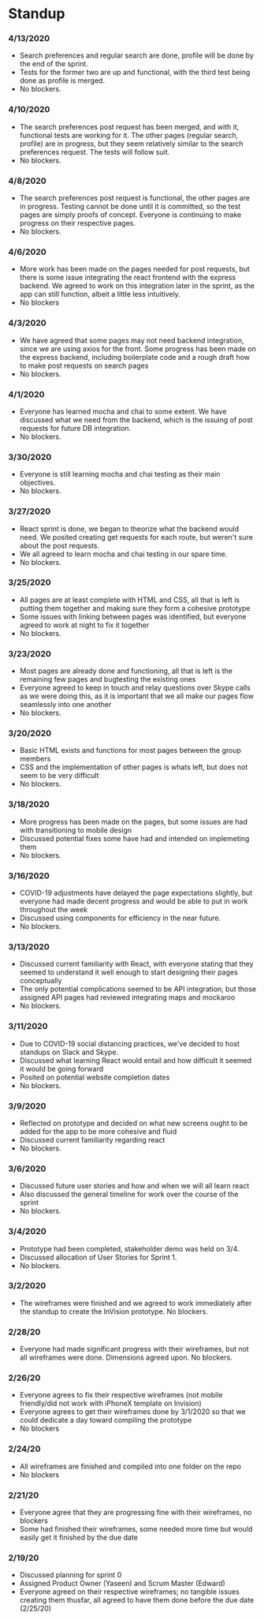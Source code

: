 # Standup
### 4/13/2020
- Search preferences and regular search are done, profile will be done by the end of the sprint.
- Tests for the former two are up and functional, with the third test being done as profile is merged.
- No blockers.

### 4/10/2020
- The search preferences post request has been merged, and with it, functional tests are working for it. The other pages (regular search, profile) are in progress, but they seem relatively similar to the search preferences request. The tests will follow suit.
- No blockers.

### 4/8/2020
- The search preferences post request is functional, the other pages are in progress. Testing cannot be done until it is committed, so the test pages are simply proofs of concept. Everyone is continuing to make progress on their respective pages.
- No blockers.
### 4/6/2020
- More work has been made on the pages needed for post requests, but there is some issue integrating the react frontend with the express backend. We agreed to work on this integration later in the sprint, as the app can still function, albeit a little less intuitively.
- No blockers

### 4/3/2020
- We have agreed that some pages may not need backend integration, since we are using axios for the front. Some progress has been made on the express backend, including boilerplate code and a rough draft how to make post requests on search pages
- No blockers.
### 4/1/2020
- Everyone has learned mocha and chai to some extent. We have discussed what we need from the backend, which is the issuing of post requests for future DB integration.
- No blockers.

### 3/30/2020
- Everyone is still learning mocha and chai testing as their main objectives.
- No blockers.

### 3/27/2020
- React sprint is done, we began to theorize what the backend would need. We posited creating get requests for each route, but weren't sure about the post requests.
- We all agreed to learn mocha and chai testing in our spare time.
- No blockers.

### 3/25/2020
- All pages are at least complete with HTML and CSS, all that is left is putting them together and making sure they form a cohesive prototype
- Some issues with linking between pages was identified, but everyone agreed to work at night to fix it together
- No blockers. 

### 3/23/2020
- Most pages are already done and functioning, all that is left is the remaining few pages and bugtesting the existing ones
- Everyone agreed to keep in touch and relay questions over Skype calls as we were doing this, as it is important that we all make our pages flow seamlessly into one another 
- No blockers.

### 3/20/2020
- Basic HTML exists and functions for most pages between the group members
- CSS and the implementation of other pages is whats left, but does not seem to be very difficult
- No blockers.

### 3/18/2020
- More progress has been made on the pages, but some issues are had with transitioning to mobile design
- Discussed potential fixes some have had and intended on implemeting them
- No blockers.

### 3/16/2020
- COVID-19 adjustments have delayed the page expectations slightly, but everyone had made decent progress and would be able to put in work throughout the week
- Discussed using components for efficiency in the near future.
- No blockers.

### 3/13/2020
- Discussed current familiarity with React, with everyone stating that they seemed to understand it well enough to start designing their pages conceptually
- The only potential complications seemed to be API integration, but those assigned API pages had reviewed integrating maps and mockaroo
- No blockers.

### 3/11/2020
- Due to COVID-19 social distancing practices, we've decided to host standups on Slack and Skype. 
- Discussed what learning React would entail and how difficult it seemed it would be going forward
- Posited on potential website completion dates
- No blockers.

### 3/9/2020
- Reflected on prototype and decided on what new screens ought to be added for the app to be more cohesive and fluid
- Discussed current familiarity regarding react 
- No blockers.

### 3/6/2020
- Discussed future user stories and how and when we will all learn react
- Also discussed the general timeline for work over the course of the sprint
- No blockers.

### 3/4/2020
- Prototype had been completed, stakeholder demo was held on 3/4. 
- Discussed allocation of User Stories for Sprint 1. 
- No blockers. 

### 3/2/2020
- The wireframes were finished and we agreed to work immediately after the standup to create the InVision prototype. No blockers.

### 2/28/20
- Everyone had made significant progress with their wireframes, but not all wireframes were done. Dimensions agreed upon. No blockers.

### 2/26/20 
- Everyone agrees to fix their respective wireframes (not mobile friendly/did not work with iPhoneX template on Invision)
- Everyone agrees to get their wireframes done by 3/1/2020 so that we could dedicate a day toward compiling the prototype
- No blockers

### 2/24/20
- All wireframes are finished and compiled into one folder on the repo
- No blockers

### 2/21/20
- Everyone agree that they are progressing fine with their wireframes, no blockers 
- Some had finished their wireframes, some needed more time but would easily get it finished by the due date

### 2/19/20
- Discussed planning for sprint 0
- Assigned Product Owner (Yaseen) and Scrum Master (Edward)
- Everyone agreed on their respective wireframes; no tangible issues creating them thusfar, all agreed to have them done before the due date (2/25/20)

